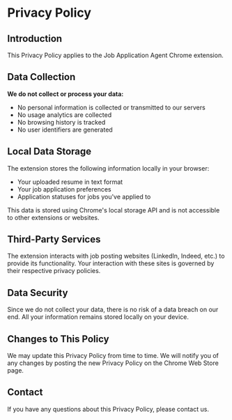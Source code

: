 # Privacy Policy

## Introduction

This Privacy Policy applies to the Job Application Agent Chrome extension.

## Data Collection

**We do not collect or process your data:**

- No personal information is collected or transmitted to our servers
- No usage analytics are collected
- No browsing history is tracked
- No user identifiers are generated

## Local Data Storage

The extension stores the following information locally in your browser:

- Your uploaded resume in text format
- Your job application preferences
- Application statuses for jobs you've applied to

This data is stored using Chrome's local storage API and is not accessible to other extensions or websites.

## Third-Party Services

The extension interacts with job posting websites (LinkedIn, Indeed, etc.) to provide its functionality. Your interaction with these sites is governed by their respective privacy policies.

## Data Security

Since we do not collect your data, there is no risk of a data breach on our end. All your information remains stored locally on your device.

## Changes to This Policy

We may update this Privacy Policy from time to time. We will notify you of any changes by posting the new Privacy Policy on the Chrome Web Store page.

## Contact

If you have any questions about this Privacy Policy, please contact us. 